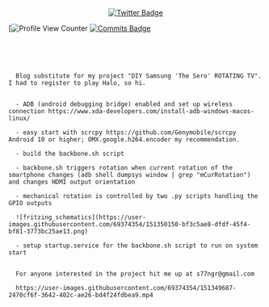 <div id="badges" align="center">
  
  <a href="https://twitter.com/chialisp.com">
    <img src="https://img.shields.io/badge/Twitter-blue?style=for-the-badge&logo=twitter&logoColor=white" alt="Twitter Badge"/>
  </a>
</div>
  
   [![Profile View Counter](https://komarev.com/ghpvc/?username=su77ungr)
   [![Commits Badge](https://badges.pufler.dev/commits/monthly/su77ungr)](https://badges.pufler.dev)
    
<br><br><br>

      Blog substitute for my project "DIY Samsung 'The Sero' ROTATING TV". I had to register to play Halo, so hi. 


      - ADB (android debugging bridge) enabled and set up wireless connection https://www.xda-developers.com/install-adb-windows-macos-linux/

      - easy start with scrcpy https://github.com/Genymobile/scrcpy Android 10 or higher; OMX.google.h264.encoder my recommendation. 

      - build the backbone.sh script

      - backbone.sh triggers rotation when current rotation of the smartphone changes (adb shell dumpsys window | grep "mCurRotation") and changes HDMI output orientation

      - mechanical rotation is controlled by two .py scripts handling the GPIO outputs

      ![fritzing_schematics](https://user-images.githubusercontent.com/69374354/151350150-bf3c5ae8-dfdf-45f4-bf81-3773bc25ae13.png)

      - setup startup.service for the backbone.sh script to run on system start


      For anyone interested in the project hit me up at s77ngr@gmail.com

      https://user-images.githubusercontent.com/69374354/151349687-2470cf6f-3642-402c-ae26-bd4f24fdbea9.mp4


<!---
su77ungr/su77ungr is a special repository because its `README.md` (this file) appears on your GitHub profile.
You can click the Preview link to take a look at your changes.
--->
